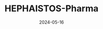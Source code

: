 ---  
layout: startup_page  
title: "HEPHAISTOS-Pharma"  
id: "hephaistospharma.com"  
permalink: "/hephaistospharmahephaistospharma.com05162024/"  
website: "https://www.hephaistos-pharma.com/"  
funding_round: "Seed"  
funding_amount: "€4.3M"  
investors: "Elaia, xista science ventures, Fondation Fournier-Majoie, Noshaq"  
about: "HEPHAISTOS-Pharma is a biotechnology company developing next-generation immunotherapies against cancer. Their lead candidate, ONCO-Boost, stimulates the patient's immune system to increase responses against tumors, working both as a single agent and in combination with other therapies. ONCO-Boost is the first immunostimulant to demonstrate efficacy against primary tumors and metastases."  
markets: "Biotechnology, Oncology, Immunotherapy"  
hq: "Orsay, Île-de-France, France"  
founded_year: "2018"  
linkedin: "https://fr.linkedin.com/company/hephaistos-pharma"  
twitter: ""  
instagram: ""  
facebook: ""  
crunchbase: "https://www.crunchbase.com/organization/hephaistos-pharma?utm_source=linkedin&utm_medium=referral&utm_campaign=linkedin_companies&utm_content=profile_cta_anon&trk=funding_crunchbase"  
pitchbook: ""  

date_display: "16-May-2024"  
date: "2024-05-16"

# SEO Optimization  
meta_title: "HEPHAISTOS-Pharma - Seed Funding (€4.3M)"  
meta_description: "HEPHAISTOS-Pharma, HEPHAISTOS-Pharma is a biotechnology company developing next-generation immunotherapies against cancer. Their lead candidate, ONCO-Boost, stimulates t..."  
meta_keywords: "HEPHAISTOS-Pharma, Biotechnology, Oncology, Immunotherapy, Seed funding"  
canonical_url: "https://startup.projectstartups.com/hephaistospharmahephaistospharma.com05162024/"  
---